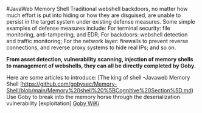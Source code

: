 #JavaWeb Memory Shell
Traditional webshell backdoors, no matter how much effort is put into hiding or how they are disguised, are unable to persist in the target system under existing defense measures. Some simple examples of defense measures include: 
For terminal security: file monitoring, anti-tampering, and EDR; 
For backdoors: webshell detection and traffic monitoring; For the network layer: firewalls to prevent reverse connections, and reverse proxy systems to hide real IPs; 
and so on. 

**From asset detection, vulnerability scanning, injection of memory shells to management of webshells, they can all be directly completed by Goby.**

Here are some articles to introduce:
[The king of shell -Javaweb Memory Shell [https://github.com/gobysec/Memory-Shell/blob/main/Memory%20shell%20%5BCognitive%20Section%5D.md)
Use Goby to break into the memory horse through the deserialization vulnerability [exploitation]
[Goby WiKi](https://github.com/gobysec/Goby/wiki)
